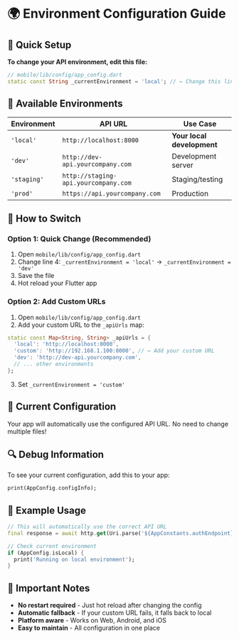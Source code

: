 # 🌍 Environment Configuration Guide

## 🚀 Quick Setup

**To change your API environment, edit this file:**
```dart
// mobile/lib/config/app_config.dart
static const String _currentEnvironment = 'local'; // ← Change this line
```

## 📱 Available Environments

| Environment | API URL | Use Case |
|-------------|---------|----------|
| `'local'` | `http://localhost:8000` | **Your local development** |
| `'dev'` | `http://dev-api.yourcompany.com` | Development server |
| `'staging'` | `http://staging-api.yourcompany.com` | Staging/testing |
| `'prod'` | `https://api.yourcompany.com` | Production |

## 🔄 How to Switch

### Option 1: Quick Change (Recommended)
1. Open `mobile/lib/config/app_config.dart`
2. Change line 4: `_currentEnvironment = 'local'` → `_currentEnvironment = 'dev'`
3. Save the file
4. Hot reload your Flutter app

### Option 2: Add Custom URLs
1. Open `mobile/lib/config/app_config.dart`
2. Add your custom URL to the `_apiUrls` map:
```dart
static const Map<String, String> _apiUrls = {
  'local': 'http://localhost:8000',
  'custom': 'http://192.168.1.100:8000', // ← Add your custom URL
  'dev': 'http://dev-api.yourcompany.com',
  // ... other environments
};
```
3. Set `_currentEnvironment = 'custom'`

## 🎯 Current Configuration

Your app will automatically use the configured API URL. No need to change multiple files!

## 🔍 Debug Information

To see your current configuration, add this to your app:
```dart
print(AppConfig.configInfo);
```

## 📝 Example Usage

```dart
// This will automatically use the correct API URL
final response = await http.get(Uri.parse('${AppConstants.authEndpoint}/login'));

// Check current environment
if (AppConfig.isLocal) {
  print('Running on local environment');
}
```

## 🚨 Important Notes

- **No restart required** - Just hot reload after changing the config
- **Automatic fallback** - If your custom URL fails, it falls back to local
- **Platform aware** - Works on Web, Android, and iOS
- **Easy to maintain** - All configuration in one place
